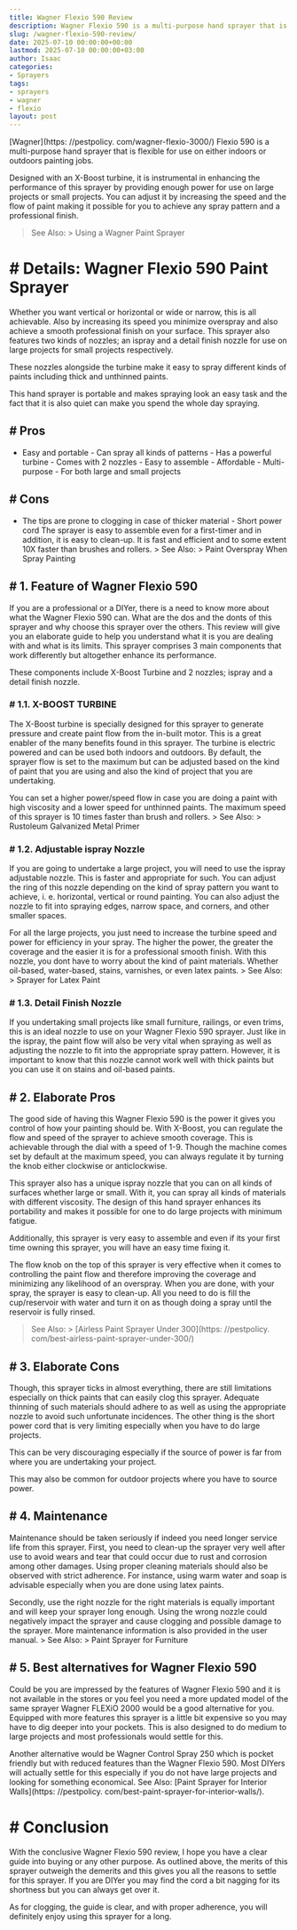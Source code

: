 ```yaml
---
title: Wagner Flexio 590 Review
description: Wagner Flexio 590 is a multi-purpose hand sprayer that is flexible for use on either indoors or outdoors painting jobs. Designed with an X-Boost turbine, it...
slug: /wagner-flexio-590-review/
date: 2025-07-10 00:00:00+00:00
lastmod: 2025-07-10 00:00:00+03:00
author: Isaac
categories:
- Sprayers
tags:
- sprayers
- wagner
- flexio
layout: post
---
```


[Wagner](https: //pestpolicy. com/wagner-flexio-3000/) Flexio 590 is a multi-purpose hand sprayer that is flexible for use on either indoors or outdoors painting jobs.

Designed with an X-Boost turbine, it is instrumental in enhancing the performance of this sprayer by providing enough power for use on large projects or small projects. You can adjust it by increasing the speed and the flow of paint making it possible for you to achieve any spray pattern and a professional finish.

> See Also: > Using a Wagner Paint Sprayer

# # Details: Wagner Flexio 590 Paint Sprayer

Whether you want vertical or horizontal or wide or narrow, this is all achievable. Also by increasing its speed you minimize overspray and also achieve a smooth professional finish on your surface. This sprayer also features two kinds of nozzles; an ispray and a detail finish nozzle for use on large projects for small projects respectively.

These nozzles alongside the turbine make it easy to spray different kinds of paints including thick and unthinned paints.

This hand sprayer is portable and makes spraying look an easy task and the fact that it is also quiet can make you spend the whole day spraying.

## # Pros

- Easy and portable - Can spray all kinds of patterns - Has a powerful turbine - Comes with 2 nozzles - Easy to assemble - Affordable - Multi-purpose - For both large and small projects

## # Cons

- The tips are prone to clogging in case of thicker material - Short power cord The sprayer is easy to assemble even for a first-timer and in addition, it is easy to clean-up. It is fast and efficient and to some extent 10X faster than brushes and rollers. > See Also: > Paint Overspray When Spray Painting

## # 1. Feature of Wagner Flexio 590

If you are a professional or a DIYer, there is a need to know more about what the Wagner Flexio 590 can. What are the dos and the donts of this sprayer and why choose this sprayer over the others. This review will give you an elaborate guide to help you understand what it is you are dealing with and what is its limits. This sprayer comprises 3 main components that work differently but altogether enhance its performance.

These components include X-Boost Turbine and 2 nozzles; ispray and a detail finish nozzle.

### # 1.1. X-BOOST TURBINE

The X-Boost turbine is specially designed for this sprayer to generate pressure and create paint flow from the in-built motor. This is a great enabler of the many benefits found in this sprayer. The turbine is electric powered and can be used both indoors and outdoors. By default, the sprayer flow is set to the maximum but can be adjusted based on the kind of paint that you are using and also the kind of project that you are undertaking.

You can set a higher power/speed flow in case you are doing a paint with high viscosity and a lower speed for unthinned paints. The maximum speed of this sprayer is 10 times faster than brush and rollers. > See Also: > Rustoleum Galvanized Metal Primer

### # 1.2. Adjustable ispray Nozzle

If you are going to undertake a large project, you will need to use the ispray adjustable nozzle. This is faster and appropriate for such. You can adjust the ring of this nozzle depending on the kind of spray pattern you want to achieve, i. e. horizontal, vertical or round painting. You can also adjust the nozzle to fit into spraying edges, narrow space, and corners, and other smaller spaces.

For all the large projects, you just need to increase the turbine speed and power for efficiency in your spray. The higher the power, the greater the coverage and the easier it is for a professional smooth finish. With this nozzle, you dont have to worry about the kind of paint materials. Whether oil-based, water-based, stains, varnishes, or even latex paints. > See Also: > Sprayer for Latex Paint

### # 1.3. Detail Finish Nozzle

If you undertaking small projects like small furniture, railings, or even trims, this is an ideal nozzle to use on your Wagner Flexio 590 sprayer. Just like in the ispray, the paint flow will also be very vital when spraying as well as adjusting the nozzle to fit into the appropriate spray pattern. However, it is important to know that this nozzle cannot work well with thick paints but you can use it on stains and oil-based paints.

## # 2. Elaborate Pros

The good side of having this Wagner Flexio 590 is the power it gives you control of how your painting should be. With X-Boost, you can regulate the flow and speed of the sprayer to achieve smooth coverage. This is achievable through the dial with a speed of 1-9. Though the machine comes set by default at the maximum speed, you can always regulate it by turning the knob either clockwise or anticlockwise.

This sprayer also has a unique ispray nozzle that you can on all kinds of surfaces whether large or small. With it, you can spray all kinds of materials with different viscosity. The design of this hand sprayer enhances its portability and makes it possible for one to do large projects with minimum fatigue.

Additionally, this sprayer is very easy to assemble and even if its your first time owning this sprayer, you will have an easy time fixing it.

The flow knob on the top of this sprayer is very effective when it comes to controlling the paint flow and therefore improving the coverage and minimizing any likelihood of an overspray. When you are done, with your spray, the sprayer is easy to clean-up. All you need to do is fill the cup/reservoir with water and turn it on as though doing a spray until the reservoir is fully rinsed.

> See Also: > [Airless Paint Sprayer Under 300](https: //pestpolicy. com/best-airless-paint-sprayer-under-300/)

## # 3. Elaborate Cons

Though, this sprayer ticks in almost everything, there are still limitations especially on thick paints that can easily clog this sprayer. Adequate thinning of such materials should adhere to as well as using the appropriate nozzle to avoid such unfortunate incidences. The other thing is the short power cord that is very limiting especially when you have to do large projects.

This can be very discouraging especially if the source of power is far from where you are undertaking your project.

This may also be common for outdoor projects where you have to source power.

## # 4. Maintenance

Maintenance should be taken seriously if indeed you need longer service life from this sprayer. First, you need to clean-up the sprayer very well after use to avoid wears and tear that could occur due to rust and corrosion among other damages. Using proper cleaning materials should also be observed with strict adherence. For instance, using warm water and soap is advisable especially when you are done using latex paints.

Secondly, use the right nozzle for the right materials is equally important and will keep your sprayer long enough. Using the wrong nozzle could negatively impact the sprayer and cause clogging and possible damage to the sprayer. More maintenance information is also provided in the user manual. > See Also: > Paint Sprayer for Furniture

## # 5. Best alternatives for Wagner Flexio 590

Could be you are impressed by the features of Wagner Flexio 590 and it is not available in the stores or you feel you need a more updated model of the same sprayer Wagner FLEXiO 2000 would be a good alternative for you. Equipped with more features this sprayer is a little bit expensive so you may have to dig deeper into your pockets. This is also designed to do medium to large projects and most professionals would settle for this.

Another alternative would be Wagner Control Spray 250 which is pocket friendly but with reduced features than the Wagner Flexio 590. Most DIYers will actually settle for this especially if you do not have large projects and looking for something economical. See Also: [Paint Sprayer for Interior Walls](https: //pestpolicy. com/best-paint-sprayer-for-interior-walls/).

# # Conclusion

With the conclusive Wagner Flexio 590 review, I hope you have a clear guide into buying or any other purpose. As outlined above, the merits of this sprayer outweigh the demerits and this gives you all the reasons to settle for this sprayer. If you are DIYer you may find the cord a bit nagging for its shortness but you can always get over it.

As for clogging, the guide is clear, and with proper adherence, you will definitely enjoy using this sprayer for a long.
